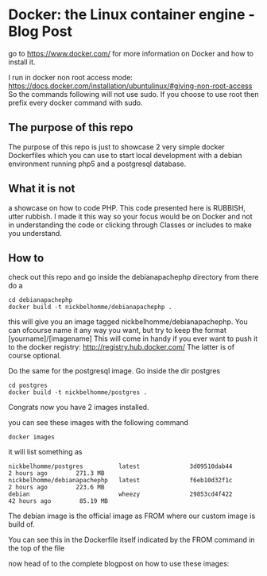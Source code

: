 Docker: the Linux container engine - Blog Post
==============================================

go to https://www.docker.com/ for more information on Docker and how
to install it.

I run in docker non root access mode:
https://docs.docker.com/installation/ubuntulinux/#giving-non-root-access
So the commands following will not use sudo. If you choose to use root
then prefix every docker command with sudo.

## The purpose of this repo

The purpose of this repo is just to showcase 2 very simple docker Dockerfiles
which you can use to start local development with a debian environment running
php5 and a postgresql database.


## What it is not
a showcase on how to code PHP. This code presented here is RUBBISH, utter rubbish.
I made it this way so your focus would be on Docker and not in understanding the code
or clicking through Classes or includes to make you understand.

## How to

check out this repo and go inside the debianapachephp directory
from there do a

```vim
cd debianapachephp
docker build -t nickbelhomme/debianapachephp .
```

this will give you an image tagged nickbelhomme/debianapachephp. You can ofcourse name
it any way you want, but try to keep the format [yourname]/[imagename]
This will come in handy if you ever want to push it to the docker registry: http://registry.hub.docker.com/
The latter is of course optional.

Do the same for the postgresql image. Go inside the dir postgres

```vim
cd postgres
docker build -t nickbelhomme/postgres .

```

Congrats now you have 2 images installed.

you can see these images with the following command

```vim
docker images
```

it will list something as

```vim
nickbelhomme/postgres          latest              3d09510dab44        2 hours ago        271.3 MB
nickbelhomme/debianapachephp   latest              f6eb10d32f1c        2 hours ago        223.6 MB
debian                         wheezy              29853cd4f422        42 hours ago        85.19 MB
```

The debian image is the official image as FROM where our custom image is build of.

You can see this in the Dockerfile itself indicated by the FROM command in the top of the file


now head of to the complete blogpost on how to use these images: